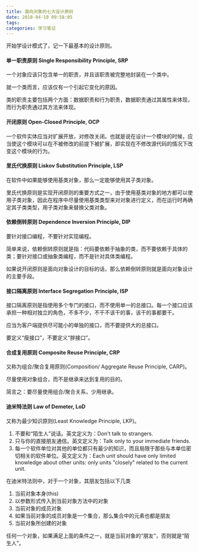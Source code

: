 ```yaml
---
title: 面向对象的七大设计原则
date: 2018-04-10 09:58:05
tags: 
categories: 学习笔记
---
```


开始学设计模式了，记一下最基本的设计原则。

<!--more-->

#### 单一职责原则 Single Responsibility Principle, SRP

一个对象应该只包含单一的职责，并且该职责被完整地封装在一个类中。

就一个类而言，应该仅有一个引起它变化的原因。

类的职责主要包括两个方面：数据职责和行为职责，数据职责通过其属性来体现，而行为职责通过其方法来体现。

#### 开闭原则 Open-Closed Principle, OCP

一个软件实体应当对扩展开放，对修改关闭。也就是说在设计一个模块的时候，应当使这个模块可以在不被修改的前提下被扩展，即实现在不修改源代码的情况下改变这个模块的行为。

#### 里氏代换原则 Liskov Substitution Principle, LSP

在软件中如果能够使用基类对象，那么一定能够使用其子类对象。

里氏代换原则是实现开闭原则的重要方式之一，由于使用基类对象的地方都可以使用子类对象，因此在程序中尽量使用基类类型来对对象进行定义，而在运行时再确定其子类类型，用子类对象来替换父类对象。

#### 依赖倒转原则 Dependence Inversion Principle, DIP

要针对接口编程，不要针对实现编程。

简单来说，依赖倒转原则就是指：代码要依赖于抽象的类，而不要依赖于具体的类；要针对接口或抽象类编程，而不是针对具体类编程。

如果说开闭原则是面向对象设计的目标的话，那么依赖倒转原则就是面向对象设计的主要手段。 

#### 接口隔离原则 Interface Segregation Principle, ISP

接口隔离原则是指使用多个专门的接口，而不使用单一的总接口。每一个接口应该承担一种相对独立的角色，不多不少，不干不该干的事，该干的事都要干。

应当为客户端提供尽可能小的单独的接口，而不要提供大的总接口。 

要定义“瘦接口”，不要定义“胖接口”。

#### 合成复用原则 Composite Reuse Principle, CRP

又称为组合/聚合复用原则(Composition/ Aggregate Reuse Principle, CARP)。

尽量使用对象组合，而不是继承来达到复用的目的。

简言之：要尽量使用组合/聚合关系，少用继承。

#### 迪米特法则 Law of Demeter, LoD

又称为最少知识原则(Least Knowledge Principle, LKP)。

1. 不要和“陌生人”说话。英文定义为：Don't talk to strangers.
2. 只与你的直接朋友通信。英文定义为：Talk only to your immediate friends.
3. 每一个软件单位对其他的单位都只有最少的知识，而且局限于那些与本单位密切相关的软件单位。英文定义为：Each unit should have only limited knowledge about other units: only units "closely" related to the current unit.

在迪米特法则中，对于一个对象，其朋友包括以下几类

1. 当前对象本身(this)
2. 以参数形式传入到当前对象方法中的对象
3. 当前对象的成员对象
4. 如果当前对象的成员对象是一个集合，那么集合中的元素也都是朋友
5. 当前对象所创建的对象

任何一个对象，如果满足上面的条件之一，就是当前对象的“朋友”，否则就是“陌生人”。